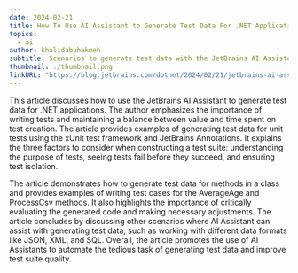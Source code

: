 ```yaml
---
date: 2024-02-21
title: How To Use AI Assistant to Generate Test Data For .NET Applications
topics:
  - ai
author: khalidabuhakmeh
subtitle: Scenarios to generate test data with the JetBrains AI Assistant for .NET unit tests to produce a more valuable and less brittle test suite.
thumbnail: ./thumbnail.png
linkURL: "https://blog.jetbrains.com/dotnet/2024/02/21/jetbrains-ai-assistant-generate-test-data-for-dotnet/"
---
```


This article discusses how to use the JetBrains AI Assistant to generate test data for .NET applications. The author emphasizes the importance of writing tests and maintaining a balance between value and time spent on test creation. The article provides examples of generating test data for unit tests using the xUnit test framework and JetBrains Annotations. It explains the three factors to consider when constructing a test suite: understanding the purpose of tests, seeing tests fail before they succeed, and ensuring test isolation.

The article demonstrates how to generate test data for methods in a class and provides examples of writing test cases for the AverageAge and ProcessCsv methods. It also highlights the importance of critically evaluating the generated code and making necessary adjustments. The article concludes by discussing other scenarios where AI Assistant can assist with generating test data, such as working with different data formats like JSON, XML, and SQL. Overall, the article promotes the use of AI Assistants to automate the tedious task of generating test data and improve test suite quality.
